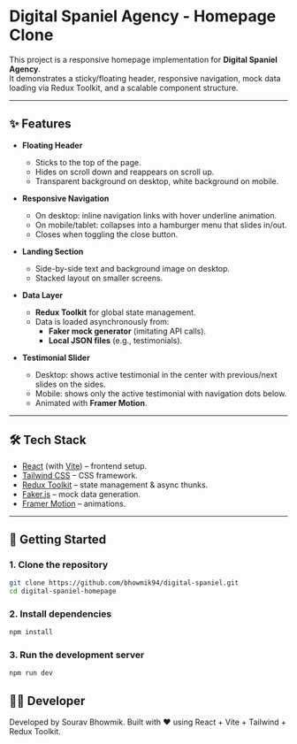# Digital Spaniel Agency - Homepage Clone

This project is a responsive homepage implementation for **Digital Spaniel Agency**.  
It demonstrates a sticky/floating header, responsive navigation, mock data loading via Redux Toolkit, and a scalable component structure.

---

## ✨ Features

- **Floating Header**  
  - Sticks to the top of the page.  
  - Hides on scroll down and reappears on scroll up.  
  - Transparent background on desktop, white background on mobile.  

- **Responsive Navigation**  
  - On desktop: inline navigation links with hover underline animation.  
  - On mobile/tablet: collapses into a hamburger menu that slides in/out.  
  - Closes when toggling the close button.  

- **Landing Section**  
  - Side-by-side text and background image on desktop.  
  - Stacked layout on smaller screens.  

- **Data Layer**  
  - **Redux Toolkit** for global state management.  
  - Data is loaded asynchronously from:  
    - **Faker mock generator** (imitating API calls).  
    - **Local JSON files** (e.g., testimonials).  

- **Testimonial Slider**  
  - Desktop: shows active testimonial in the center with previous/next slides on the sides.  
  - Mobile: shows only the active testimonial with navigation dots below.  
  - Animated with **Framer Motion**.  

---

## 🛠️ Tech Stack

- [React](https://react.dev/) (with [Vite](https://vitejs.dev/)) – frontend setup.
- [Tailwind CSS](https://tailwindcss.com/) – CSS framework.
- [Redux Toolkit](https://redux-toolkit.js.org/) – state management & async thunks.
- [Faker.js](https://fakerjs.dev/) – mock data generation.
- [Framer Motion](https://www.framer.com/motion/) – animations.

---

## 🚀 Getting Started

### 1. Clone the repository
```bash
git clone https://github.com/bhowmik94/digital-spaniel.git
cd digital-spaniel-homepage
```
### 2. Install dependencies
```bash
npm install
```
### 3. Run the development server
```bash
npm run dev
```
## 👨‍💻 Developer
Developed by Sourav Bhowmik.
Built with ❤️ using React + Vite + Tailwind + Redux Toolkit.
